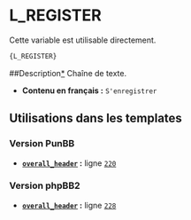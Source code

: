 # L_REGISTER


Cette variable est utilisable directement.

```html
{L_REGISTER}
```

##Description[*](https://fa-tvars.appspot.com/var/L_REGISTER)
Chaîne de texte.

* __Contenu en français :__ `S'enregistrer`

## Utilisations dans les templates

### Version PunBB
* __[`overall_header`](../tpl/var/punbb/overall_header.md#readme) :__ ligne [`220`](../tpl/src/punbb/overall_header.tpl#L220)

### Version phpBB2
* __[`overall_header`](../tpl/var/subsilver/overall_header.md#readme) :__ ligne [`228`](../tpl/src/subsilver/overall_header.tpl#L228)